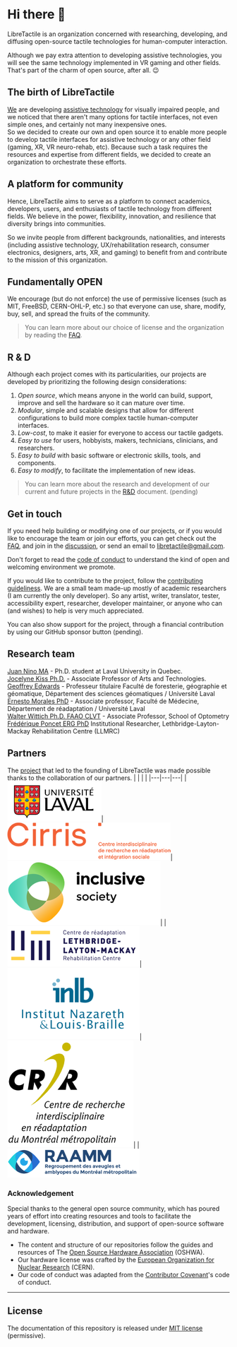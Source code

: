 # Hi there 👋

LibreTactile is an organization concerned with researching, developing, and diffusing open-source tactile technologies for human-computer interaction.

Although we pay extra attention to developing assistive technologies, you will see the same technology implemented in VR gaming and other fields. That's part of the charm of open source, after all. :wink:

## The birth of LibreTactile

[We](#research-team) are developing [assistive technology](https://societeinclusive.ca/en/projets/dispositif-assistance-navigation/) for visually impaired people, and we noticed that there aren't many options for tactile interfaces, not even simple ones, and certainly not many inexpensive ones.  
So we decided to create our own and open source it to enable more people to develop tactile interfaces for assistive technology or any other field (gaming, XR, VR neuro-rehab, etc). Because such a task requires the resources and expertise from different fields, we decided to create an organization to orchestrate these efforts.

## A platform for community

Hence, LibreTactile aims to serve as a platform to connect academics, developers, users, and enthusiasts of tactile technology from different fields. We believe in the power, flexibility, innovation, and resilience that diversity brings into communities.

So we invite people from different backgrounds, nationalities, and interests (including assistive technology, UX/rehabilitation research, consumer electronics, designers, arts, XR, and gaming) to benefit from and contribute to the mission of this organization.

## Fundamentally OPEN

We encourage (but do not enforce) the use of permissive licenses (such as MIT, FreeBSD, CERN-OHL-P, etc.) so that everyone can use, share, modify, buy, sell, and spread the fruits of the community.

> You can learn more about our choice of license and the organization by reading the [FAQ](/docs/faq.md).

## R & D

Although each project comes with its particularities, our projects are developed by prioritizing the following design considerations:

1. _Open source_, which means anyone in the world can build, support, improve and sell the hardware so it can mature over time.
2. _Modular_, simple and scalable designs that allow for different configurations to build more complex tactile human-computer interfaces.
3. _Low-cost_, to make it easier for everyone to access our tactile gadgets.
4. _Easy to use_ for users, hobbyists, makers, technicians, clinicians, and researchers.
5. _Easy to build_ with basic software or electronic skills, tools, and components.
6. _Easy to modify_, to facilitate the implementation of new ideas.

> You can learn more about the research and development of our current and future projects in the [R&D](/docs/R-and-D.MD) document. (pending)

## Get in touch

If you need help building or modifying one of our projects, or if you would like to encourage the team or join our efforts, you can get check out the [FAQ](/docs/faq.md), and join in the [discussion](https://github.com/orgs/LibreTactile/discussions), or send an email to [libretactile@gmail.com](mailto:libretactile@gmail.com).

Don't forget to read the [code of conduct](/docs/code_of_conduct.md) to understand the kind of open and welcoming environment we promote.

If you would like to contribute to the project, follow the [contributing guideliness](/docs/contributing.md).
We are a small team made-up mostly of academic researchers (I am currently the only developer). So any artist, writer, translator, tester, accessibility expert, researcher, developer maintainer, or anyone who can (and wishes) to help is very much appreciated.

You can also show support for the project, through a financial contribution by using our GitHub sponsor button (pending).

<!-- TODO:  add sponsor button or something like that .-->

## Research team

[Juan Nino MA](https://www.juannino.dev/) - Ph.D. student at Laval University in Quebec.  
[Jocelyne Kiss Ph.D.](https://www.design.ulaval.ca/personnel/professeurs/jocelyne-kiss) - Associate Professor of Arts and Technologies.  
[Geoffrey Edwards](https://www.scg.ulaval.ca/geoffrey-edwards) - Professeur titulaire Faculté de foresterie, géographie et géomatique, Département des sciences géomatiques / Université Laval  
[Ernesto Morales PhD](https://www.cirris.ulaval.ca/en/researchers/ernesto-morales/) - Associate professor, Faculté de Médecine, Département de réadaptation / Université Laval  
[Walter Wittich Ph.D. FAAO CLVT](https://www.opto.umontreal.ca/wittichlab/en/index.html) - Associate Professor, School of Optometry  
[Frédérique Poncet ERG PhD](https://crir.ca/en/member/frederique-poncet-erg-ph-d/) Institutional Researcher, Lethbridge-Layton-Mackay Rehabilitation Centre (LLMRC)

## Partners

The [project](https://societeinclusive.ca/en/projets/dispositif-assistance-navigation/) that led to the founding of LibreTactile was made possible thanks to the collaboration of our partners.
| | | |
|---|---|---|
|[![Laval University logo](/docs/img/logo-ulaval.png "Laval University")](https://www.ulaval.ca/en)| [![CIRRIS logo](/docs/img/logo-cirris.png "CIRRIS")](https://www.cirris.ulaval.ca/)|[![Inclusive society logo](/docs/img/logo_is.png "Inclusive society")](https://societeinclusive.ca/en/socinc/vers-une-societe-quebecoise-plus-inclusive/)|
|[![Lethbridge-Layton-Mackay logo](/docs/img/logo_crllm.png "CLethbridge-Layton-Mackay")](https://www.llmrc.ca/)| [![INLB logo](/docs/img/logo-inlb.png "INLB")](https://www.santemonteregie.qc.ca/en/node/2134)| [![CRIR logo](/docs/img/logo-crir.png "CRIR")](https://crir.ca/en/)|
|[![RAAMM logo](/docs/img/logo-raamm.png "RAAMM")](https://raamm.org/)

### Acknowledgement

Special thanks to the general open source community, which has poured years of effort into creating resources and tools to facilitate the development, licensing, distribution, and support of open-source software and hardware.

- The content and structure of our repositories follow the guides and resources of The [Open Source Hardware Association](https://www.oshwa.org/) (OSHWA).
- Our hardware license was crafted by the [European Organization for Nuclear Research](https://home.cern/) (CERN).
- Our code of conduct was adapted from the [Contributor Covenant](https://www.contributor-covenant.org/)'s code of conduct.

---

## License

The documentation of this repository is released under [MIT license](/LICENSE) (permissive).
